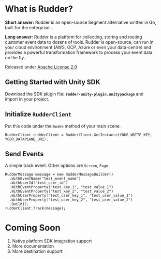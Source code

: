 # What is Rudder?

**Short answer:** 
Rudder is an open-source Segment alternative written in Go, built for the enterprise. .

**Long answer:** 
Rudder is a platform for collecting, storing and routing customer event data to dozens of tools. Rudder is open-source, can run in your cloud environment (AWS, GCP, Azure or even your data-centre) and provides a powerful transformation framework to process your event data on the fly.

Released under [Apache License 2.0](https://www.apache.org/licenses/LICENSE-2.0)

## Getting Started with Unity SDK

Download the SDK plugin file: **```rudder-unity-plugin.unitypackage```** and import in your project.

## Initialize ```RudderClient```
Put this code under the ```Awake``` method of your main scene.
```
RudderClient rudderClient = RudderClient.GetInstance(YOUR_WRITE_KEY, YOUR_DATAPLANE_URI);
```
## Send Events
A simple track event. Other options are ```Screen```, ```Page```
```
RudderMessage message = new RudderMessageBuilder()
  .WithEventName("test_event_name")
  .WithUserId("test_user_id")
  .WithEventProperty("test_key_1", "test_value_1")
  .WithEventProperty("test_key_2", "test_value_2")
  .WithUserProperty("test_user_key_1", "test_user_value_1")
  .WithUserProperty("test_user_key_2", "test_user_value_2")
  .Build();
rudderClient.Track(message);
```

# Coming Soon
1. Native platform SDK integration support
2. More documentation
3. More destination support
